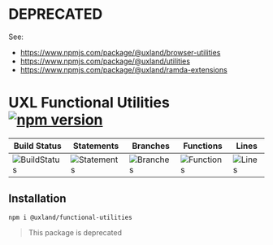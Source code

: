 # DEPRECATED

See:

- https://www.npmjs.com/package/@uxland/browser-utilities
- https://www.npmjs.com/package/@uxland/utilities
- https://www.npmjs.com/package/@uxland/ramda-extensions

# UXL Functional Utilities [![npm version](https://badge.fury.io/js/%40uxland%2Ffunctional-utilities.svg)](https://badge.fury.io/js/%40uxland%2Ffunctional-utilities)

| Build Status                                    | Statements                                    | Branches                                  | Functions                                   | Lines                               |
| ----------------------------------------------- | --------------------------------------------- | ----------------------------------------- | ------------------------------------------- | ----------------------------------- |
| ![BuildStatus](https://img.shields.io/badge/Build-Passing-brightgreen.svg "Building Status") | ![Statements](https://img.shields.io/badge/Coverage-86.33%25-yellow.svg "Make me better!") | ![Branches](https://img.shields.io/badge/Coverage-37.14%25-red.svg "Make me better!") | ![Functions](https://img.shields.io/badge/Coverage-85.32%25-yellow.svg "Make me better!") | ![Lines](https://img.shields.io/badge/Coverage-86.37%25-yellow.svg "Make me better!") |

## Installation

`npm i @uxland/functional-utilities`

> This package is deprecated
